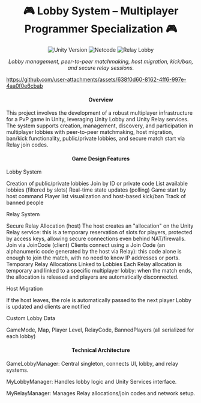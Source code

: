 <h1 align="center">
  🎮 Lobby System – Multiplayer Programmer Specialization 🎮
</h1>

<p align="center">
  <img src="https://img.shields.io/badge/Unity-6000.1.4f1-blue?logo=unity&logoColor=white" alt="Unity Version"/>
  <img src="https://img.shields.io/badge/Netcode-GameObjects-orange" alt="Netcode"/>
  <img src="https://img.shields.io/badge/Relay-Lobby-green" alt="Relay Lobby"/>
</p>

<p align="center">
  <i>Lobby management, peer-to-peer matchmaking, host migration, kick/ban, and secure relay sessions.</i>
</p>

https://github.com/user-attachments/assets/638f0d60-8162-4ff6-997e-4aa0f0e6cbab

<h4 align="center"> Overview </h4>
This project involves the development of a robust multiplayer infrastructure for a PvP game in Unity, leveraging Unity Lobby and Unity Relay services. The system supports creation, management, discovery, and participation in multiplayer lobbies with peer-to-peer matchmaking, host migration, ban/kick functionality, public/private lobbies, and secure match start via Relay join codes.

<h4 align="center"> Game Design Features </h4>
Lobby System

Creation of public/private lobbies
Join by ID or private code
List available lobbies (filtered by slots)
Real-time state updates (polling)
Game start by host command
Player list visualization and host-based kick/ban
Track of banned people

Relay System

Secure Relay Allocation (host)
The host creates an "allocation" on the Unity Relay service: this is a temporary reservation of slots for players, protected by access keys, allowing secure connections even behind NAT/firewalls. 
Join via JoinCode (client)
Clients connect using a Join Code (an alphanumeric code generated by the host via Relay): this code alone is enough to join the match, with no need to know IP addresses or ports. 
Temporary Relay Allocations Linked to Lobbies
Each Relay allocation is temporary and linked to a specific multiplayer lobby: when the match ends, the allocation is released and players are automatically disconnected. 

Host Migration

If the host leaves, the role is automatically passed to the next player
Lobby is updated and clients are notified

Custom Lobby Data

GameMode, Map, Player Level, RelayCode, BannedPlayers (all serialized for each lobby)

<h4 align="center"> Technical Architecture </h4>

GameLobbyManager: Central singleton, connects UI, lobby, and relay systems.

MyLobbyManager: Handles lobby logic and Unity Services interface.

MyRelayManager: Manages Relay allocations/join codes and network setup.

